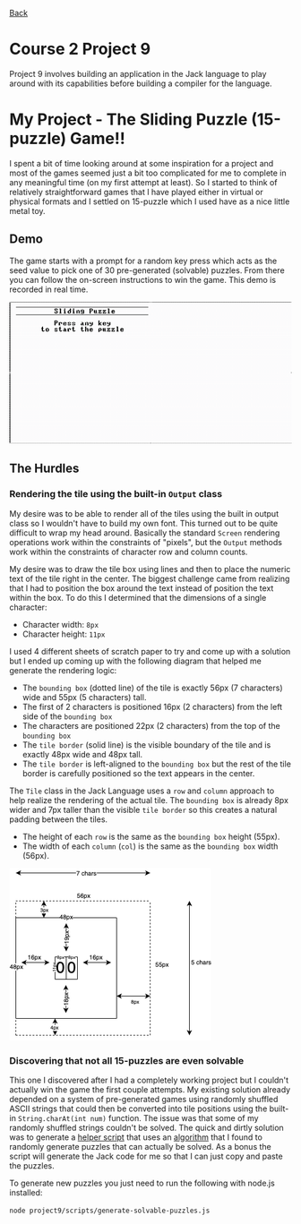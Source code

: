 [Back](../README.md)

# Course 2 Project 9

Project 9 involves building an application in the Jack language to play around with its capabilities before building a compiler for the language.

# My Project - The Sliding Puzzle (15-puzzle) Game!!

I spent a bit of time looking around at some inspiration for a project and most of the games seemed just a bit too complicated for me to complete in any meaningful time (on my first attempt at least). So I started to think of relatively straightforward games that I have played either in virtual or physical formats and I settled on 15-puzzle which I used have as a nice little metal toy.

## Demo

The game starts with a prompt for a random key press which acts as the seed value to pick one of 30 pre-generated (solvable) puzzles. From there you can follow the on-screen instructions to win the game. This demo is recorded in real time.

![Demo Gif](./demo.gif)

## The Hurdles

### Rendering the tile using the built-in `Output` class

My desire was to be able to render all of the tiles using the built in output class so I wouldn't have to build my own font. This turned out to be quite difficult to wrap my head around. Basically the standard `Screen` rendering operations work within the constraints of "pixels", but the `Output` methods work within the constraints of character row and column counts.

My desire was to draw the tile box using lines and then to place the numeric text of the tile right in the center. The biggest challenge came from realizing that I had to position the box around the text instead of position the text within the box. To do this I determined that the dimensions of a single character:
- Character width: `8px`
- Character height: `11px`

I used 4 different sheets of scratch paper to try and come up with a solution but I ended up coming up with the following diagram that helped me generate the rendering logic:
- The `bounding box` (dotted line) of the tile is exactly 56px (7 characters) wide and 55px (5 characters) tall.
- The first of 2 characters is positioned 16px (2 characters) from the left side of the `bounding box`
- The characters are positioned 22px (2 characters) from the top of the `bounding box`
- The `tile border` (solid line) is the visible boundary of the tile and is exactly 48px wide and 48px tall.
- The `tile border` is left-aligned to the `bounding box` but the rest of the tile border is carefully positioned so the text appears in the center.

The `Tile` class in the Jack Language uses a `row` and `column` approach to help realize the rendering of the actual tile. The `bounding box` is already 8px wider and 7px taller than the visible `tile border` so this creates a natural padding between the tiles.
- The height of each `row` is the same as the `bounding box` height (55px).
- The width of each `column` (`col`) is the same as the `bounding box` width (56px).

![Tile Spec](./tile-spec.png)

### Discovering that not all 15-puzzles are even solvable

This one I discovered after I had a completely working project but I couldn't actually win the game the first couple attempts. My existing solution already depended on a system of pre-generated games using randomly shuffled ASCII strings that could then be converted into tile positions using the built-in `String.charAt(int num)` function. The issue was that some of my randomly shuffled strings couldn't be solved. The quick and dirtly solution was to generate a [helper script](./scripts/generate-solvable-puzzles.js) that uses an [algorithm](https://www.geeksforgeeks.org/check-instance-15-puzzle-solvable/) that I found to randomly generate puzzles that can actually be solved. As a bonus the script will generate the Jack code for me so that I can just copy and paste the puzzles.

To generate new puzzles you just need to run the following with node.js installed:

`node project9/scripts/generate-solvable-puzzles.js`